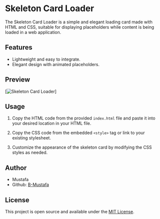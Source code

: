 # Skeleton Card Loader

The Skeleton Card Loader is a simple and elegant loading card made with HTML and CSS, suitable for displaying placeholders while content is being loaded in a web application.

## Features

- Lightweight and easy to integrate.
- Elegant design with animated placeholders.

## Preview

[![Skeleton Card Loader]()]

## Usage

1. Copy the HTML code from the provided `index.html` file and paste it into your desired location in your HTML file.

2. Copy the CSS code from the embedded `<style>` tag or link to your existing stylesheet.

3. Customize the appearance of the skeleton card by modifying the CSS styles as needed.


## Author

- Mustafa
- Github: [B-Mustafa](https://github.com/B-Mustafa)

## License

This project is open source and available under the [MIT License](LICENSE).
